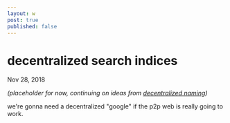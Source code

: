 ```yaml
---
layout: w
post: true
published: false
---
```

# decentralized search indices

Nov 28, 2018

*(placeholder for now, continuing on ideas from [decentralized naming](https://www.notion.so/c4d3eb9f-df56-45c4-9bd9-6728babf2e20))*

we're gonna need a decentralized "google" if the p2p web is really going to work.
